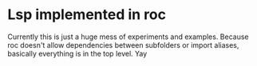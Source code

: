 # Lsp implemented in roc 

Currently this is just a huge mess of experiments and examples. Because roc doesn't allow dependencies between subfolders or import aliases, basically everything is in the top level. Yay 
